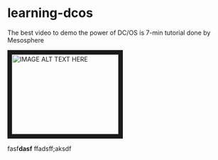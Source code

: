 # learning-dcos

The best video to demo the power of DC/OS is 7-min tutorial done by Mesosphere

<a href="http://www.youtube.com/watch?feature=player_embedded&v=YOUTUBE_VIDEO_ID_HERE
" target="_blank"><img src="http://img.youtube.com/vi/YOUTUBE_VIDEO_ID_HERE/0.jpg" 
alt="IMAGE ALT TEXT HERE" width="240" height="180" border="10" /></a>

fasf**dasf**
ffadsff;aksdf
